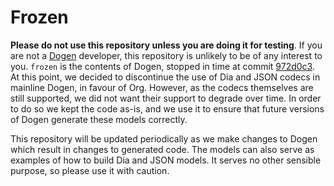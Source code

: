 # Frozen

**Please do not use this repository unless you are doing it for testing**. If you are not a [Dogen](https://github.com/MASD-Project/dogen) developer, this repository is unlikely to be of any interest to you. ```frozen``` is the contents of Dogen, stopped in time at commit [972d0c3](https://github.com/MASD-Project/dogen/commit/972d0c3d29dcab5cdb9ce99be7e08e447fcd261d). At this point, we decided to discontinue the use of Dia and JSON codecs in mainline Dogen, in favour of Org. However, as the codecs themselves are still supported, we did not want their support to degrade over time. In order to do so we kept the code as-is, and we use it to ensure that future versions of Dogen generate these models correctly.

This repository will be updated periodically as we make changes to Dogen which result in changes to generated code. The models can also serve as examples of how to build Dia and JSON models. It serves no other sensible purpose, so please use it with caution.
